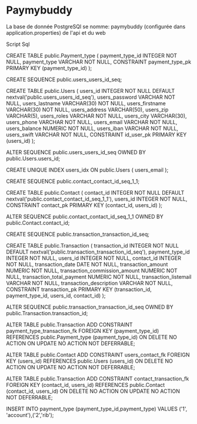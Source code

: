 # Paymybuddy

La base de donnée PostgreSQl se nomme: paymybuddy (configurée dans application.properties) de l'api et du web
 
Script Sql

CREATE TABLE public.Payment_type (
                payment_type_id INTEGER NOT NULL,
                payment_type VARCHAR NOT NULL,
                CONSTRAINT payment_type_pk PRIMARY KEY (payment_type_id)
);


CREATE SEQUENCE public.users_users_id_seq;

CREATE TABLE public.Users (
                users_id INTEGER NOT NULL DEFAULT nextval('public.users_users_id_seq'),
                users_password VARCHAR NOT NULL,
                users_lastname VARCHAR(30) NOT NULL,
                users_firstname VARCHAR(30) NOT NULL,
                users_address VARCHAR(50),
                users_zip VARCHAR(5),
                users_roles VARCHAR NOT NULL,
                users_city VARCHAR(30),
                users_phone VARCHAR NOT NULL,
                users_email VARCHAR NOT NULL,
                users_balance NUMERIC NOT NULL,
                users_iban VARCHAR NOT NULL,
                users_swift VARCHAR NOT NULL,
                CONSTRAINT id_user_pk PRIMARY KEY (users_id)
);


ALTER SEQUENCE public.users_users_id_seq OWNED BY public.Users.users_id;

CREATE UNIQUE INDEX users_idx
 ON public.Users
 ( users_email );

CREATE SEQUENCE public.contact_contact_id_seq_1_1;

CREATE TABLE public.Contact (
                contact_id INTEGER NOT NULL DEFAULT nextval('public.contact_contact_id_seq_1_1'),
                users_id INTEGER NOT NULL,
                CONSTRAINT contact_pk PRIMARY KEY (contact_id, users_id)
);


ALTER SEQUENCE public.contact_contact_id_seq_1_1 OWNED BY public.Contact.contact_id;

CREATE SEQUENCE public.transaction_transaction_id_seq;

CREATE TABLE public.Transaction (
                transaction_id INTEGER NOT NULL DEFAULT nextval('public.transaction_transaction_id_seq'),
                payment_type_id INTEGER NOT NULL,
                users_id INTEGER NOT NULL,
                contact_id INTEGER NOT NULL,
                transaction_date DATE NOT NULL,
                transaction_amount NUMERIC NOT NULL,
                transaction_commission_amount NUMERIC NOT NULL,
                transaction_total_payment NUMERIC NOT NULL,
                transaction_listemail VARCHAR NOT NULL,
      		transaction_description VARCHAR NOT NULL,
                CONSTRAINT transaction_pk PRIMARY KEY (transaction_id, payment_type_id, users_id, contact_id)
);


ALTER SEQUENCE public.transaction_transaction_id_seq OWNED BY public.Transaction.transaction_id;

ALTER TABLE public.Transaction ADD CONSTRAINT payment_type_transaction_fk
FOREIGN KEY (payment_type_id)
REFERENCES public.Payment_type (payment_type_id)
ON DELETE NO ACTION
ON UPDATE NO ACTION
NOT DEFERRABLE;

ALTER TABLE public.Contact ADD CONSTRAINT users_contact_fk
FOREIGN KEY (users_id)
REFERENCES public.Users (users_id)
ON DELETE NO ACTION
ON UPDATE NO ACTION
NOT DEFERRABLE;

ALTER TABLE public.Transaction ADD CONSTRAINT contact_transaction_fk
FOREIGN KEY (contact_id, users_id)
REFERENCES public.Contact (contact_id, users_id)
ON DELETE NO ACTION
ON UPDATE NO ACTION
NOT DEFERRABLE;

INSERT INTO payment_type (payment_type_id,payment_type) VALUES ('1', 'account'),('2','rib');


